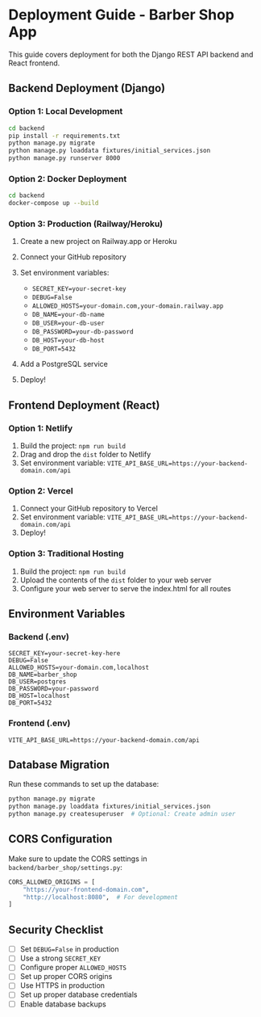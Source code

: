 # Deployment Guide - Barber Shop App

This guide covers deployment for both the Django REST API backend and React frontend.

## Backend Deployment (Django)

### Option 1: Local Development
```bash
cd backend
pip install -r requirements.txt
python manage.py migrate
python manage.py loaddata fixtures/initial_services.json
python manage.py runserver 8000
```

### Option 2: Docker Deployment
```bash
cd backend
docker-compose up --build
```

### Option 3: Production (Railway/Heroku)
1. Create a new project on Railway.app or Heroku
2. Connect your GitHub repository
3. Set environment variables:
   - `SECRET_KEY=your-secret-key`
   - `DEBUG=False`
   - `ALLOWED_HOSTS=your-domain.com,your-domain.railway.app`
   - `DB_NAME=your-db-name`
   - `DB_USER=your-db-user`
   - `DB_PASSWORD=your-db-password`
   - `DB_HOST=your-db-host`
   - `DB_PORT=5432`

4. Add a PostgreSQL service
5. Deploy!

## Frontend Deployment (React)

### Option 1: Netlify
1. Build the project: `npm run build`
2. Drag and drop the `dist` folder to Netlify
3. Set environment variable: `VITE_API_BASE_URL=https://your-backend-domain.com/api`

### Option 2: Vercel
1. Connect your GitHub repository to Vercel
2. Set environment variable: `VITE_API_BASE_URL=https://your-backend-domain.com/api`
3. Deploy!

### Option 3: Traditional Hosting
1. Build the project: `npm run build`
2. Upload the contents of the `dist` folder to your web server
3. Configure your web server to serve the index.html for all routes

## Environment Variables

### Backend (.env)
```
SECRET_KEY=your-secret-key-here
DEBUG=False
ALLOWED_HOSTS=your-domain.com,localhost
DB_NAME=barber_shop
DB_USER=postgres
DB_PASSWORD=your-password
DB_HOST=localhost
DB_PORT=5432
```

### Frontend (.env)
```
VITE_API_BASE_URL=https://your-backend-domain.com/api
```

## Database Migration

Run these commands to set up the database:
```bash
python manage.py migrate
python manage.py loaddata fixtures/initial_services.json
python manage.py createsuperuser  # Optional: Create admin user
```

## CORS Configuration

Make sure to update the CORS settings in `backend/barber_shop/settings.py`:
```python
CORS_ALLOWED_ORIGINS = [
    "https://your-frontend-domain.com",
    "http://localhost:8080",  # For development
]
```

## Security Checklist
- [ ] Set `DEBUG=False` in production
- [ ] Use a strong `SECRET_KEY`
- [ ] Configure proper `ALLOWED_HOSTS`
- [ ] Set up proper CORS origins
- [ ] Use HTTPS in production
- [ ] Set up proper database credentials
- [ ] Enable database backups